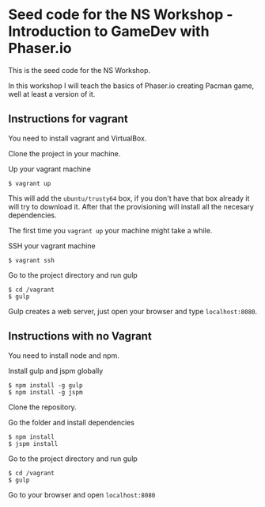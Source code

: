 # Seed code for the NS Workshop - Introduction to GameDev with Phaser.io

This is the seed code for the NS Workshop.

In this workshop I will teach the basics of Phaser.io creating Pacman game, well at least a version of it.

## Instructions for vagrant

You need to install vagrant and VirtualBox.

Clone the project in your machine.

Up your vagrant machine

```
$ vagrant up
```

This will add the `ubuntu/trusty64` box, if you don't have that box already it will try to download it. After that the provisioning will install all the necesary dependencies.

The first time you `vagrant up` your machine might take a while.

SSH your vagrant machine

```
$ vagrant ssh
```

Go to the project directory and run gulp

```
$ cd /vagrant
$ gulp
```

Gulp creates a web server, just open your browser and type `localhost:8080`.

## Instructions with no Vagrant

You need to install node and npm.

Install gulp and jspm globally

```
$ npm install -g gulp
$ npm install -g jspm
```

Clone the repository.

Go the folder and install dependencies

```
$ npm install
$ jspm install
```

Go to the project directory and run gulp

```
$ cd /vagrant
$ gulp
```

Go to your browser and open `localhost:8080`
